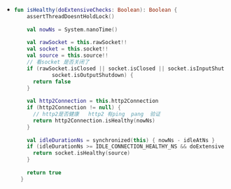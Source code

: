 - ```kotlin
  fun isHealthy(doExtensiveChecks: Boolean): Boolean {
      assertThreadDoesntHoldLock()
   
      val nowNs = System.nanoTime()
   
      val rawSocket = this.rawSocket!!
      val socket = this.socket!!
      val source = this.source!!
      // 看socket 是否关闭了  
      if (rawSocket.isClosed || socket.isClosed || socket.isInputShutdown ||
              socket.isOutputShutdown) {
        return false
      }
   
      val http2Connection = this.http2Connection
      if (http2Connection != null) {
        // http2是否健康   http2 有ping  pang  验证
        return http2Connection.isHealthy(nowNs)
      }
   
      val idleDurationNs = synchronized(this) { nowNs - idleAtNs }
      if (idleDurationNs >= IDLE_CONNECTION_HEALTHY_NS && doExtensiveChecks) {
        return socket.isHealthy(source)
      }
   
      return true
    }
  ```